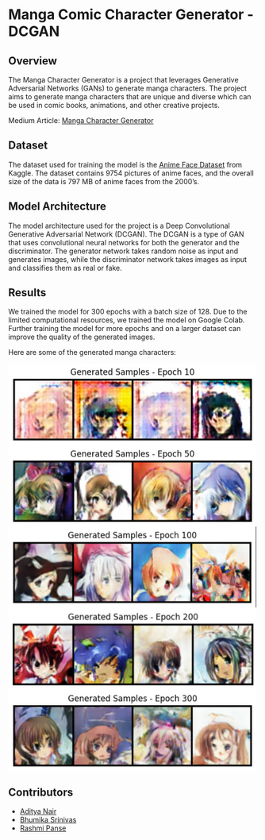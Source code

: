 # Manga Comic Character Generator - DCGAN

## Overview
The Manga Character Generator is a project that leverages Generative Adversarial Networks (GANs) to generate manga characters. The project aims to generate manga characters that are unique and diverse which can be used in comic books, animations, and other creative projects.

Medium Article: [Manga Character Generator](https://medium.com/deep-learning-gans/manga-comic-character-generator-dcgan-4cb02fa32e61)

## Dataset

The dataset used for training the model is the [Anime Face Dataset](https://www.kaggle.com/datasets/aadilmalik94/animecharacterfaces) from Kaggle. The dataset contains 9754 pictures of anime faces, and the overall size of the data is 797 MB of anime faces from the 2000’s.

## Model Architecture

The model architecture used for the project is a Deep Convolutional Generative Adversarial Network (DCGAN). The DCGAN is a type of GAN that uses convolutional neural networks for both the generator and the discriminator. The generator network takes random noise as input and generates images, while the discriminator network takes images as input and classifies them as real or fake.

## Results

We trained the model for 300 epochs with a batch size of 128. Due to the limited computational resources, we trained the model on Google Colab. Further training the model for more epochs and on a larger dataset can improve the quality of the generated images.

Here are some of the generated manga characters:

<img src="images/image_10.png" alt="Generated Manga Characters" width="500" align="center">
<img src="images/image_50.png" alt="Generated Manga Characters" width="500" align="center">
<img src="images/image_100.png" alt="Generated Manga Characters" width="500" align="center">
<img src="images/image_200.jpg" alt="Generated Manga Characters" width="500" align="center">
<img src="images/image_300.jpeg" alt="Generated Manga Characters" width="500" align="center">

## Contributors
- [Aditya Nair](https://github.com/adityanair98)
- [Bhumika Srinivas](https://github.com/bhumikasrc)
- [Rashmi Panse](https://github.com/rxshmi-p)
